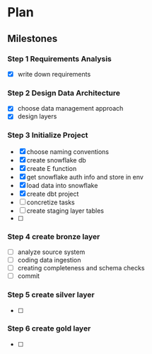 # Plan

## Milestones

### Step 1 Requirements Analysis
- [x] write down requirements
### Step 2 Design Data Architecture
- [x] choose data management approach
- [x] design layers
### Step 3 Initialize Project
- [x] choose naming conventions
- [x] create snowflake db
- [x] create E function
- [x] get snowflake auth info and store in env
- [x] load data into snowflake
- [x] create dbt project
- [ ] concretize tasks
- [ ] create staging layer tables
- [ ]

### Step 4 create bronze layer
- [ ] analyze source system
- [ ] coding data ingestion
- [ ] creating completeness and schema checks
- [ ] commit
### Step 5 create silver layer
- [ ] 
### Step 6 create gold layer
- [ ] 

